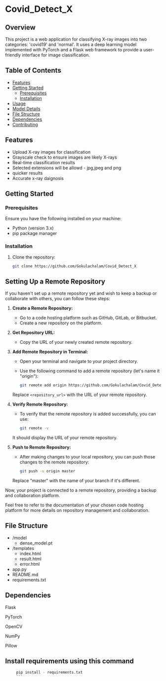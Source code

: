 # Covid_Detect_X


## Overview

This project is a web application for classifying X-ray images into two categories: 'covid19' and 'normal'. It uses a deep learning model implemented with PyTorch and a Flask web framework to provide a user-friendly interface for image classification.

## Table of Contents

- [Features](#features)
- [Getting Started](#getting-started)
  - [Prerequisites](#prerequisites)
  - [Installation](#installation)
- [Usage](#usage)
- [Model Details](#model-details)
- [File Structure](#file-structure)
- [Dependencies](#dependencies)
- [Contributing](#contributing)

## Features

- Upload X-ray images for classification
- Grayscale check to ensure images are likely X-rays
- Real-time classification results
- Selected extensions will be allowd - jpg,jpeg and png
- quicker results
- Accurate x-ray daignosis

## Getting Started

### Prerequisites

Ensure you have the following installed on your machine:

- Python (version 3.x)
- pip package manager

### Installation

1. Clone the repository:

   ```bash
   git clone https://github.com/Gokulachalam/Covid_Detect_X


## Setting Up a Remote Repository 

If you haven't set up a remote repository yet and wish to keep a backup or collaborate with others, you can follow these steps:

1. **Create a Remote Repository:**
   - Go to a code hosting platform such as GitHub, GitLab, or Bitbucket.
   - Create a new repository on the platform.

2. **Get Repository URL:**
   - Copy the URL of your newly created remote repository.

3. **Add Remote Repository in Terminal:**
   - Open your terminal and navigate to your project directory.
   - Use the following command to add a remote repository (let's name it "origin"):

     ```bash
     git remote add origin https://github.com/Gokulachalam/Covid_Detect_X
     ```

   Replace `<repository_url>` with the URL of your remote repository.

4. **Verify Remote Repository:**
   - To verify that the remote repository is added successfully, you can use:

     ```bash
     git remote -v
     ```

   It should display the URL of your remote repository.

5. **Push to Remote Repository:**
   - After making changes to your local repository, you can push those changes to the remote repository:

     ```bash
     git push -u origin master
     ```

   Replace "master" with the name of your branch if it's different.

Now, your project is connected to a remote repository, providing a backup and collaboration platform.

Feel free to refer to the documentation of your chosen code hosting platform for more details on repository management and collaboration.



## File Structure

- /model
  - dense_model.pt
- /templates
  - index.html
  - result.html
  - error.html
- app.py
- README.md
- requirements.txt


## Dependencies
Flask

PyTorch

OpenCV

NumPy

Pillow


## Install requirements using this command

```bash
     pip install - requirements.txt
     ```


                                                                    




